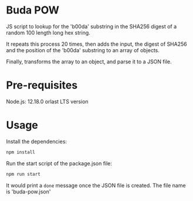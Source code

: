 # Buda POW

JS script to lookup for the 'b00da' substring in the SHA256 digest of a random 100 length long hex string.

It repeats this process 20 times, then adds the input, the digest of SHA256 and the position of the 'b00da' substring to an array of objects.

Finally, transforms the array to an object, and parse it to a JSON file.

# Pre-requisites

Node.js: 12.18.0 orlast LTS version

# Usage
Install the dependencies:
```bash
npm install
```
Run the start script of the package.json file:
```bash
npm run start
```

It would print a ```done``` message once the JSON file is created. The file name is 'buda-pow.json'
